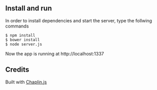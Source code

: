
## Install and run

In order to install dependencies and start the server, type the follwing commands

    $ npm install
    $ bower install
    $ node server.js

Now the app is running at http://localhost:1337

## Credits

Built with [Chaplin.js](http://chaplinjs.org)
